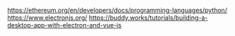 https://ethereum.org/en/developers/docs/programming-languages/python/
https://www.electronjs.org/
https://buddy.works/tutorials/building-a-desktop-app-with-electron-and-vue-js